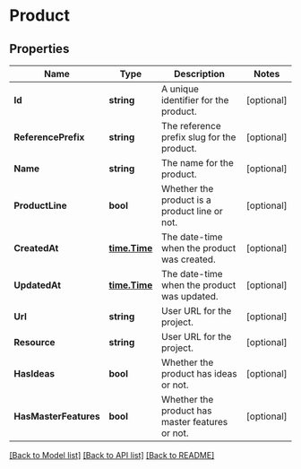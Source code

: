 # Product

## Properties
Name | Type | Description | Notes
------------ | ------------- | ------------- | -------------
**Id** | **string** | A unique identifier for the product. | [optional] 
**ReferencePrefix** | **string** | The reference prefix slug for the product. | [optional] 
**Name** | **string** | The name for the product. | [optional] 
**ProductLine** | **bool** | Whether the product is a product line or not. | [optional] 
**CreatedAt** | [**time.Time**](time.Time.md) | The date-time when the product was created. | [optional] 
**UpdatedAt** | [**time.Time**](time.Time.md) | The date-time when the product was updated. | [optional] 
**Url** | **string** | User URL for the project. | [optional] 
**Resource** | **string** | User URL for the project. | [optional] 
**HasIdeas** | **bool** | Whether the product has ideas or not. | [optional] 
**HasMasterFeatures** | **bool** | Whether the product has master features or not. | [optional] 

[[Back to Model list]](../README.md#documentation-for-models) [[Back to API list]](../README.md#documentation-for-api-endpoints) [[Back to README]](../README.md)


